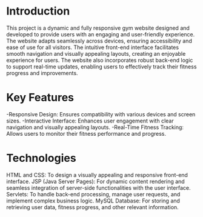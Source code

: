 # Introduction
This project is a dynamic and fully responsive gym website designed and developed to provide users with an engaging and user-friendly experience.
The website adapts seamlessly across devices, ensuring accessibility and ease of use for all visitors. 
The intuitive front-end interface facilitates smooth navigation and visually appealing layouts, creating an enjoyable experience for users. 
The website also incorporates robust back-end logic to support real-time updates, enabling users to effectively track their fitness progress and improvements.

# Key Features
-Responsive Design: Ensures compatibility with various devices and screen sizes.
-Interactive Interface: Enhances user engagement with clear navigation and visually appealing layouts.
-Real-Time Fitness Tracking: Allows users to monitor their fitness performance and progress.

# Technologies
HTML and CSS: To design a visually appealing and responsive front-end interface.
JSP (Java Server Pages): For dynamic content rendering and seamless integration of server-side functionalities with the user interface.
Servlets: To handle back-end processing, manage user requests, and implement complex business logic.
MySQL Database: For storing and retrieving user data, fitness progress, and other relevant information.
